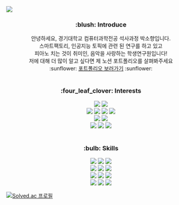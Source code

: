 

<!--
**so-hko/so-hko** is a ✨ _special_ ✨ repository because its `README.md` (this file) appears on your GitHub profile.

Here are some ideas to get you started:
### Hi there 👋
- 🔭 I’m currently working on ...
- 🌱 I’m currently learning ...
- 👯 I’m looking to collaborate on ...
- 🤔 I’m looking for help with ...
- 💬 Ask me about ...
- 📫 How to reach me: ...
- 😄 Pronouns: ...
- ⚡ Fun fact: ...
-->

<img src="https://capsule-render.vercel.app/api?type=waving&color=black&height=200&section=header&text=%20Hello,%20there!%20%&fontAlign=76&fontAlignY=45&desc=%20This%20is%20Sohko✨&descAlign=80&descAlignY=60&descSize=25&fontSize=38&fontColor=FBF5EF" />

<div align=center>
  <h3>:blush: Introduce</h3>
  안녕하세요, 경기대학교 컴퓨터과학전공 석사과정 박소향입니다.<br>
  스마트팩토리, 인공지능 토픽에 관련 된 연구를 하고 있고<br> 피아노 치는 것이 취미인, 음악을 사랑하는 학생연구원입니다!<br>
  저에 대해 더 많이 알고 싶다면 제 노션 포트폴리오를 살펴봐주세요<br>
  :sunflower: <a href="https://sohko-study.notion.site/sohko-study/53047e3c098a4b5a927214ca2d442c08" target="_blank">포트폴리오 보러가기</a>  :sunflower:
  <br>
  <br>
  <h3>:four_leaf_clover: Interests</h3>
  <img src="https://img.shields.io/badge/semi%20supervised%20learning-orange?style=flat&fontColor=white"/></a>
  <img src="https://img.shields.io/badge/unsupervised%20learning-green?style=flat&fontColor=white"/></a>
  <br>
  <img src="https://img.shields.io/badge/smart%20factory-yellow?style=flat&fontColor=white"/></a>
  <img src="https://img.shields.io/badge/data%20analysis-yellowgreen?style=flat&fontColor=white"/></a>
  <img src="https://img.shields.io/badge/data%20science-blue?style=flat&fontColor=white"/></a>
  <img src="https://img.shields.io/badge/predictive%20maintenance-ff69b4?style=flat&fontColor=white"/></a>
  <br>
  <img src="https://img.shields.io/badge/predictive%20quality%20in%20manufacturing-9999FF?style=flat&fontColor=white"/></a>
  <img src="https://img.shields.io/badge/predictive%20quality%20analytic-blueviolet?style=flat&fontColor=white"/></a>
  <br>
  <img src="https://img.shields.io/badge/process%20mining-9cf?style=flat&fontColor=white"/></a>
  <img src="https://img.shields.io/badge/digital%20twin-lightgrey?style=flat&fontColor=white"/></a>
  <img src="https://img.shields.io/badge/transformer-004088?style=flat&fontColor=white"/></a>
  <br>
  <br>
  <h3>:bulb: Skills</h3>
  <img src="https://img.shields.io/badge/Python-3776AB?style=flat&logo=Python&logoColor=yellow"/></a>
  <img src="https://img.shields.io/badge/Java-007396?style=flat&logo=Java&logoColor=white"/></a>
  <img src="https://img.shields.io/badge/HTML-E34F26?style=flat&logo=Html5&logoColor=white"/></a>
  <br>
  <img src="https://img.shields.io/badge/Pytorch-EE4C2C?style=flat&logo=Pytorch&logoColor=white"/></a>
  <img src="https://img.shields.io/badge/Tensorflow-FF6F00?style=flat&logo=Tensorflow&logoColor=white"/></a>
  <img src="https://img.shields.io/badge/Anaconda-44A833?style=flat&logo=Anaconda&logoColor=white"/></a>
  <br>
  <img src="https://img.shields.io/badge/Django-092E20?style=flat&logo=Django&logoColor=white"/></a>
  <img src="https://img.shields.io/badge/Kubernetes-326CE5?style=flat&logo=Kubernetes&logoColor=white"/></a>
  <img src="https://img.shields.io/badge/Amazon%20EC2-FF9900?style=flat&logo=AmazonEc2&logoColor=white"/></a>
  <br>
  <img src="https://img.shields.io/badge/Visual Studio Code-007ACC?style=flat&logo=Visual Studio Code&logoColor=white"/></a>
  <img src="https://img.shields.io/badge/Linux-FCC624?style=flat&logo=Linux&logoColor=white"/></a>
  <img src="https://img.shields.io/badge/Git-F05032?style=flat&logo=Git&logoColor=white"/></a>
</div>


[![Solved.ac
프로필](http://mazassumnida.wtf/api/v2/generate_badge?boj=so-hko)](https://solved.ac/so-hko)
